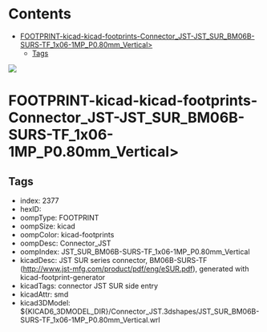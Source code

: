 



Contents
========

* [FOOTPRINT-kicad-kicad-footprints-Connector_JST-JST_SUR_BM06B-SURS-TF_1x06-1MP_P0.80mm_Vertical>](#footprint-kicad-kicad-footprints-connector_jst-jst_sur_bm06b-surs-tf_1x06-1mp_p080mm_vertical)
	* [Tags](#tags)
  
![][im]
# FOOTPRINT-kicad-kicad-footprints-Connector_JST-JST_SUR_BM06B-SURS-TF_1x06-1MP_P0.80mm_Vertical>

## Tags

- index: 2377
- hexID: 
- oompType: FOOTPRINT
- oompSize: kicad
- oompColor: kicad-footprints
- oompDesc: Connector_JST
- oompIndex: JST_SUR_BM06B-SURS-TF_1x06-1MP_P0.80mm_Vertical
- kicadDesc: JST SUR series connector, BM06B-SURS-TF (http://www.jst-mfg.com/product/pdf/eng/eSUR.pdf), generated with kicad-footprint-generator
- kicadTags: connector JST SUR side entry
- kicadAttr: smd
- kicad3DModel: ${KICAD6_3DMODEL_DIR}/Connector_JST.3dshapes/JST_SUR_BM06B-SURS-TF_1x06-1MP_P0.80mm_Vertical.wrl



[im]: image.png
